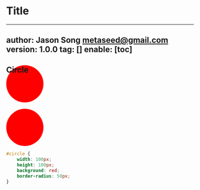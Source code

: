 # Title
---
author: Jason Song <metaseed@gmail.com>
version: 1.0.0
tag: []
enable: [toc]
---

## Circle

<style>
#circle {
	width: 100px;
	height: 100px;
	background: red;
	-moz-border-radius: 50px;
	-webkit-border-radius: 50px;
	border-radius: 50px;
}

</style>
<div id="circle"></div>

```css
#circle {
	width: 100px;
	height: 100px;
	background: red;
	border-radius: 50px;
}

```